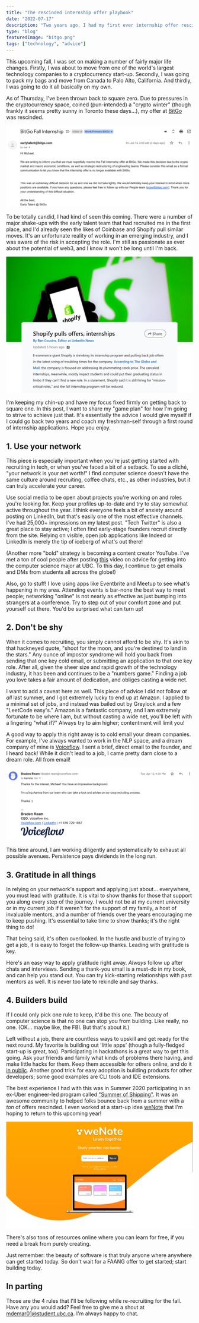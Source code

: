 ```yaml
---
title: "The rescinded internship offer playbook"
date: "2022-07-17"
description: "Two years ago, I had my first ever internship offer rescinded due to the pandemic. Now, I've had my fall internship rescinded... again. Here's my game plan for bouncing back."
type: "blog"
featuredImage: "bitgo.png"
tags: ["technology", "advice"]
---
```


This upcoming fall, I was set on making a number of fairly major life changes. Firstly, I was about to move from one of the world's largest technology companies to a cryptocurrency start-up. Secondly, I was going to pack my bags and move from Canada to Palo Alto, California. And thirdly, I was going to do it all basically on my own.

As of Thursday, I've been thrown back to square zero. Due to pressures in the cryptocurrency space, coined (pun-intended) a "crypto winter" (though frankly it seems pretty sunny in Toronto these days...), my offer at [BitGo](https://bitgo.com) was rescinded.

![The email from BitGo.](email.png "And just like that, there goes my offer...")

To be totally candid, I had kind of seen this coming. There were a number of major shake-ups with the early talent team that had recruited me in the first place, and I'd already seen the likes of Coinbase and Shopify pull similar moves. It's an unfortunate reality of working in an emerging industry, and I was aware of the risk in accepting the role. I'm still as passionate as ever about the potential of web3, and I know it won't be long until I'm back.

![A LinkedIn article about Shopify's internship program.](shopify.png "Shopify too; it's looking like hiring won't speed up anytime soon.")

I'm keeping my chin-up and have my focus fixed firmly on getting back to square one. In this post, I want to share my "game plan" for how I'm going to strive to achieve just that. It's essentially the advice I would give myself if I could go back two years and coach my freshman-self through a first round of internship applications. Hope you enjoy.

## 1. Use your network

This piece is especially important when you're just getting started with recruiting in tech, or when you've faced a bit of a setback. To use a cliché, "your network is your net worth!" I find computer science doesn't have the same culture around recruiting, coffee chats, etc., as other industries, but it can truly accelerate your career.

Use social media to be open about projects you're working on and roles you're looking for. Keep your profiles up-to-date and try to stay somewhat active throughout the year. I think everyone feels a bit of anxiety around posting on LinkedIn, but that's easily one of the most effective channels. I've had 25,000+ impressions on my latest post. "Tech Twitter" is also a great place to stay active; I often find early-stage founders recruit directly from the site. Relying on visible, open job applications like Indeed or LinkedIn is merely the tip of iceberg of what's out there!

(Another more "bold" strategy is becoming a content creator YouTube. I've met a ton of cool people after posting [this](https://youtube.com/watch?v=9FP8esDPPKY) video on advice for getting into the computer science major at UBC. To this day, I continue to get emails and DMs from students all across the globe!)

Also, go to stuff! I love using apps like Eventbrite and Meetup to see what's happening in my area. Attending events is bar-none the best way to meet people; networking "online" is not nearly as effective as just bumping into strangers at a conference. Try to step out of your comfort zone and put yourself out there. You'd be surprised what can turn up!

## 2. Don't be shy

When it comes to recruiting, you simply cannot afford to be shy. It's akin to that hackneyed quote, "shoot for the moon, and you're destined to land in the stars." Any ounce of impostor syndrome will hold you back from sending that one key cold email, or submitting an application to that one key role. After all, given the sheer size and rapid growth of the technology industry, it has been and continues to be a "numbers game." Finding a job you love takes a fair amount of dedication, and obliges casting a wide net.

I want to add a caveat here as well. This piece of advice I did not follow _at all_ last summer, and I got extremely lucky to end up at Amazon. I applied to a minimal set of jobs, and instead was bailed out by Greylock and a few "LeetCode easy's." Amazon is a fantastic company, and I am extremely fortunate to be where I am, but without casting a wide net, you'll be left with a lingering "what if?" Always try to aim higher; contentment will limit you!

A good way to apply this right away is to cold email your dream companies. For example, I've always wanted to work in the NLP space, and a dream company of mine is [Voiceflow](https://voiceflow.com). I sent a brief, direct email to the founder, and I heard back! While it didn't lead to a job, I came pretty darn close to a dream role. All from email!

![The email from Voiceflow's founder](voiceflow.png "The email in question!")

This time around, I am working diligently and systematically to exhaust all possible avenues. Persistence pays dividends in the long run.

## 3. Gratitude in all things

In relying on your network's support and applying just about... everywhere, you must lead with gratitude. It is vital to show thanks for those that support you along every step of the journey. I would not be at my current university or in my current job if it weren't for the support of my family, a host of invaluable mentors, and a number of friends over the years encouraging me to keep pushing. It's essential to take time to show thanks; it's the right thing to do!

That being said, it's often overlooked. In the hustle and bustle of trying to get a job, it is easy to forget the follow-up thanks. Leading with gratitude is key.

Here's an easy way to apply gratitude right away. _Always_ follow up after chats and interviews. Sending a thank-you email is a must-do in my book, and can help you stand out. You can try kick-starting relationships with past mentors as well. It is never too late to rekindle and say thanks.

## 4. Builders build

If I could only pick one rule to keep, it'd be this one. The beauty of computer science is that no one can stop you from building. Like really, no one. (OK... maybe like, the FBI. But that's about it.)

Left without a job, there are countless ways to upskill and get ready for the next round. My favorite is building out 'little apps' (though a fully-fledged start-up is great, too). Participating in hackathons is a great way to get this going. Ask your friends and family what kinds of problems there having, and make little hacks for them. Keep them accessible for others online, and do it [in public](https://swyx.io/learn-in-public). Another good trick for easy adoption is building products for other developers; some good examples are CLI tools and IDE extensions.

The best experience I had with this was in Summer 2020 participating in an ex-Uber engineer-led program called ["Summer of Shipping"](https://summerofshipping.com). It was an awesome community to helped folks bounce back from a summer with a _ton_ of offers rescinded. I even worked at a start-up idea [weNote](https://wenote.ca) that I'm hoping to return to this upcoming year!

![The landing page for weNote](wenote.png "The landing page for weNote.")

There's also tons of resources online where you can learn for free, if you need a break from purely creating.

Just remember: the beauty of software is that truly anyone where anywhere can get started today. So don't wait for a FAANG offer to get started; start building today.

## In parting

Those are the 4 rules that I'll be following while re-recruiting for the fall. Have any you would add? Feel free to give me a shout at [mdemar01@student.ubc.ca](mailto:mdemar01@student.ubc.ca). I'm always happy to chat.
